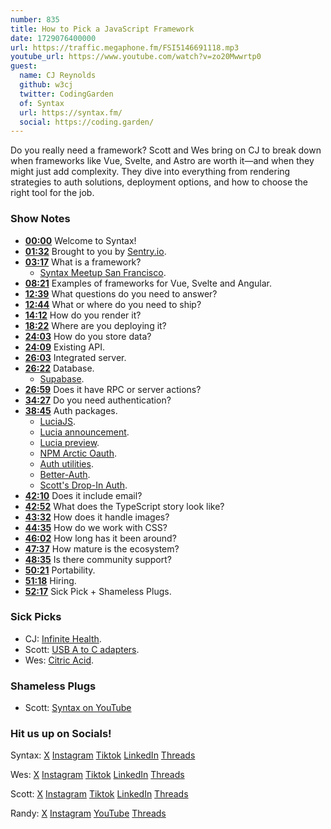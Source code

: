 ```yaml
---
number: 835
title: How to Pick a JavaScript Framework
date: 1729076400000
url: https://traffic.megaphone.fm/FSI5146691118.mp3
youtube_url: https://www.youtube.com/watch?v=zo20Mwwrtp0
guest:
  name: CJ Reynolds
  github: w3cj
  twitter: CodingGarden
  of: Syntax
  url: https://syntax.fm/
  social: https://coding.garden/
---
```


Do you really need a framework? Scott and Wes bring on CJ to break down when frameworks like Vue, Svelte, and Astro are worth it—and when they might just add complexity. They dive into everything from rendering strategies to auth solutions, deployment options, and how to choose the right tool for the job.

### Show Notes

* **[00:00](#t=00:00)** Welcome to Syntax!
* **[01:32](#t=01:32)** Brought to you by [Sentry.io](https://sentry.io/syntax).
* **[03:17](#t=03:17)** What is a framework?
    * [Syntax Meetup San Francisco](https://www.eventbrite.com/e/san-francisco-syntax-meetup-tickets-982091250367).
* **[08:21](#t=08:21)** Examples of frameworks for Vue, Svelte and Angular.
* **[12:39](#t=12:39)** What questions do you need to answer?
* **[12:44](#t=12:44)** What or where do you need to ship?
* **[14:12](#t=14:12)** How do you render it?
* **[18:22](#t=18:22)** Where are you deploying it?
* **[24:03](#t=24:03)** How do you store data?
* **[24:09](#t=24:09)** Existing API.
* **[26:03](#t=26:03)** Integrated server.
* **[26:22](#t=26:22)** Database.
    * [Supabase](https://supabase.com/).
* **[26:59](#t=26:59)** Does it have RPC or server actions?
* **[34:27](#t=34:27)** Do you need authentication?
* **[38:45](#t=38:45)** Auth packages.
    * [LuciaJS](https://lucia.js.org/).
    * [Lucia announcement](https://github.com/lucia-auth/lucia/discussions/1707).
    * [Lucia preview](https://lucia-next.pages.dev/).
    * [NPM Arctic Oauth](https://www.npmjs.com/package/arctic).
    * [Auth utilities](https://www.npmjs.com/package/oslo).
    * [Better-Auth](https://github.com/better-auth/better-auth).
    * [Scott's Drop-In Auth](https://github.com/stolinski/drop-in/tree/main/packages/auth).
* **[42:10](#t=42:10)** Does it include email?
* **[42:52](#t=42:52)** What does the TypeScript story look like?
* **[43:32](#t=43:32)** How does it handle images?
* **[44:35](#t=44:35)** How do we work with CSS?
* **[46:02](#t=46:02)** How long has it been around?
* **[47:37](#t=47:37)** How mature is the ecosystem?
* **[48:35](#t=48:35)** Is there community support?
* **[50:21](#t=50:21)** Portability.
* **[51:18](#t=51:18)** Hiring.
* **[52:17](#t=52:17)** Sick Pick + Shameless Plugs.

### Sick Picks

- CJ: [Infinite Health](https://tycho.bandcamp.com/album/infinite-health).
- Scott: [USB A to C adapters](https://amzn.to/3XYJt2l).
- Wes: [Citric Acid](https://amzn.to/4hba2dF).

### Shameless Plugs

- Scott: [Syntax on YouTube](https://youtube.com/@syntaxfm)

### Hit us up on Socials!

Syntax: [X](https://twitter.com/syntaxfm) [Instagram](https://www.instagram.com/syntax_fm/) [Tiktok](https://www.tiktok.com/@syntaxfm) [LinkedIn](https://www.linkedin.com/company/96077407/admin/feed/posts/) [Threads](https://www.threads.net/@syntax_fm)

Wes: [X](https://twitter.com/wesbos) [Instagram](https://www.instagram.com/wesbos/) [Tiktok](https://www.tiktok.com/@wesbos) [LinkedIn](https://www.linkedin.com/in/wesbos/) [Threads](https://www.threads.net/@wesbos)

Scott: [X](https://twitter.com/stolinski) [Instagram](https://www.instagram.com/stolinski/) [Tiktok](https://www.tiktok.com/@stolinski) [LinkedIn](https://www.linkedin.com/in/stolinski/) [Threads](https://www.threads.net/@stolinski)

Randy: [X](https://twitter.com/randyrektor) [Instagram](https://www.instagram.com/randyrektor/) [YouTube](https://www.youtube.com/@randyrektor) [Threads](https://www.threads.net/@randyrektor)
